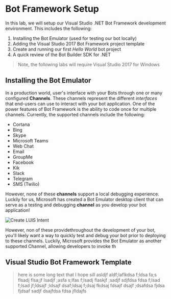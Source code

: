 # Bot Framework Setup

In this lab, we will setup our Visual Studio .NET Bot Framework development environment.  This includes the following:

1.	Installing the Bot Emulator (used for testing our bot locally)
2.	Adding the Visual Studio 2017 Bot Framework project template
3.	Create and running our first *Hello World* bot project
4.	A quick review of the Bot Builder SDK for .NET

> Note, the following labs will require Visual Studio 2017 for Windows


## Installing the Bot Emulator
In a production world, user's interface with your Bots through one or many configured **Channels**.  These channels represent the different *interfaces* that end-users can use to interact with your bot application.  One of the power features of Bot Framework is the ability to code once for multiple channels.  Currently, the supported channels include the following:

*	Cortana
*	Bing
*	Skype
*	Microsoft Teams
*	Web Chat
*	Email
*	GroupMe
*	Facebook
*	Kik
*	Slack
*	Telegram
*	SMS (Twilio)

However, none of these **channels** support a local debugging experience.  Luckily for us, Microsoft has created a Bot Emulator desktop client that can serve as a testing and debugging **channel** as you develop your bot application!


![Create LUIS Intent](https://github.com/gtewksbury/Microsoft-Bot-Framework-HOL/blob/luis-readme/lab%202%20-%20LUIS/images/bot-emulator.png)


However, non of these providethroughout the development of your bot, you'll likely want a way to quickly test and debug your bot prior to deploying to these channels.  Luckily, Microsoft provides the Bot Emulator as another supported Channel, allowing developers to invoke th

## Visual Studio Bot Framework Template



> here is some long text that I hope sill asldjf aldf;laflkdsa f;ldsa fa;s flsadj flsa;jf lsadjf ;asfa s;lfas f;lsadj flaskjf ;sadjf sdjfdsa fdsa f;lsad f;lsad jf;ldsajf ;ldsajf dsaf;ldsaj f;dsaj fkdsaj fdsajf dsajf ;dsafdsa fjdsa fjdsaf sadjf dsajfdsa fdsa jfldajfs 